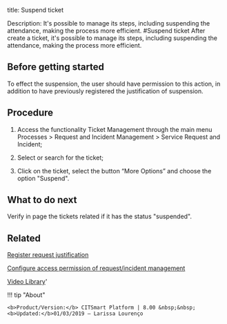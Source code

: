 title: Suspend ticket
 
Description: It's possible to manage its steps, including suspending the attendance, making the process more efficient.
#Suspend ticket
After create a ticket, it's possible to manage its steps, including suspending the attendance, making the process more efficient.

Before getting started
--------------------------

To effect the suspension, the user should have permission to this action, in
addition to have previously registered the justification of suspension.

Procedure
-------------

1.  Access the functionality Ticket Management through the main menu Processes
    \> Request and Incident Management \> Service Request and Incident;

2.  Select or search for the ticket;

3.  Click on the ticket, select the button “More Options” and choose the option
    "Suspend".

What to do next
-------------------

Verify in page the tickets related if it has the status "suspended".

Related
-----------

[Register request justification](/en-us/citsmart-platform-8/processes/portfolio-and-catalog/configuration/register-request-justification.html)

[Configure access permission of request/incident management](/en-us/citsmart-platform-8/processes/tickets/configuration/configure-access-permission-ticket.html)

<i class='fa fa-youtube-play  fa-2x' style='color:#97ce17;vertical-align: middle;'> </i> [Video Library](https://www.youtube.com/playlist?list=PLB5qK2uzf2RNrJnhiXj3dbmgsm9-quhfz)'

!!! tip "About"

    <b>Product/Version:</b> CITSmart Platform | 8.00 &nbsp;&nbsp;
    <b>Updated:</b>01/03/2019 – Larissa Lourenço

